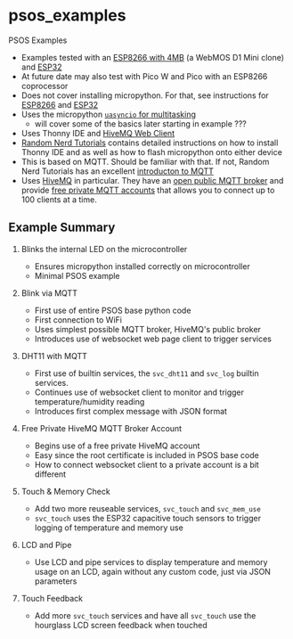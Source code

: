 # psos_examples
PSOS Examples

- Examples tested with an [ESP8266 with 4MB](https://www.amazon.com/dp/B073CQVFLK) (a WebMOS D1 Mini clone) and [ESP32](https://www.amazon.com/dp/B07QCP2451)
- At future date may also test with Pico W and Pico with an ESP8266 coprocessor
- Does not cover installing micropython. For that, see instructions for [ESP8266](https://docs.micropython.org/en/latest/esp8266/quickref.html) and [ESP32](https://docs.micropython.org/en/latest/esp32/tutorial/intro.html)
- Uses the micropython [`uasyncio` for multitasking](https://docs.micropython.org/en/latest/library/uasyncio.html)
    - will cover some of the basics later starting in example ??? 
- Uses Thonny IDE and [HiveMQ Web Client](http://www.hivemq.com/demos/websocket-client/?)
- [Random Nerd Tutorials](https://randomnerdtutorials.com/projects-esp32-esp8266-micropython/) contains detailed instructions on how to install Thonny IDE and as well as how to flash micropython onto either device
- This is based on MQTT. Should be familiar with that. If not, Random Nerd Tutorials has an excellent [introducton to MQTT](https://randomnerdtutorials.com/what-is-mqtt-and-how-it-works/)
- Uses [HiveMQ](https://www.hivemq.com/) in particular. They have an [open public MQTT broker](https://www.hivemq.com/public-mqtt-broker/) and provide [free private MQTT accounts](https://www.hivemq.com/downloads/) that allows you to connect up to 100 clients at a time.

## Example Summary

1. Blinks the internal LED on the microcontroller
    - Ensures micropython installed correctly on microcontroller
    - Minimal PSOS example

2. Blink via MQTT
    - First use of entire PSOS base python code
    - First connection to WiFi
    - Uses simplest possible MQTT broker, HiveMQ's public broker
    - Introduces use of websocket web page client to trigger services

3. DHT11 with MQTT
    - First use of builtin services, the `svc_dht11` and `svc_log` builtin services.
    - Continues use of websocket client to monitor and trigger temperature/humidity reading
    - Introduces first complex message with JSON format

4. Free Private HiveMQ MQTT Broker Account
    - Begins use of a free private HiveMQ account
    - Easy since the root certificate is included in PSOS base code
    - How to connect websocket client to a private account is a bit different

5. Touch & Memory Check
    - Add two more reuseable services, `svc_touch` and `svc_mem_use`
    - `svc_touch` uses the ESP32 capacitive touch sensors to trigger logging of temperature and memory use

6. LCD and Pipe
    - Use LCD and pipe services to display temperature and memory usage on an LCD, again without any custom code, just via JSON parameters

7. Touch Feedback
    - Add more `svc_touch` services and have all `svc_touch` use the hourglass LCD screen feedback when touched


